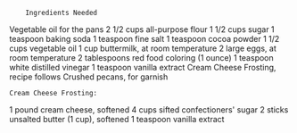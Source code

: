         Ingredients Needed
Vegetable oil for the pans
2 1/2 cups all-purpose flour
1 1/2 cups sugar
1 teaspoon baking soda
1 teaspoon fine salt
1 teaspoon cocoa powder
1 1/2 cups vegetable oil
1 cup buttermilk, at room temperature
2 large eggs, at room temperature
2 tablespoons red food coloring (1 ounce)
1 teaspoon white distilled vinegar
1 teaspoon vanilla extract
Cream Cheese Frosting, recipe follows
Crushed pecans, for garnish

    Cream Cheese Frosting:
1 pound cream cheese, softened
4 cups sifted confectioners' sugar
2 sticks unsalted butter (1 cup), softened
1 teaspoon vanilla extract